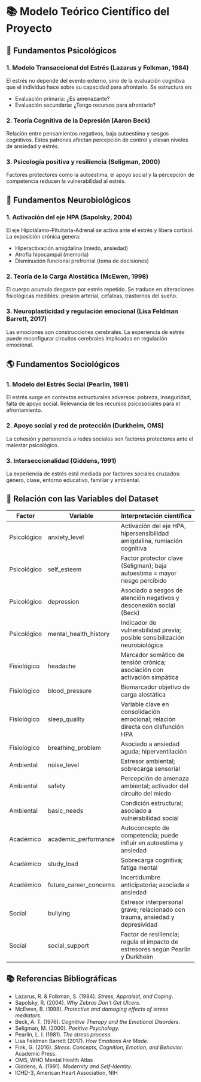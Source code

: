 # 📚 Modelo Teórico Científico del Proyecto

## 🧬 Fundamentos Psicológicos

### 1. Modelo Transaccional del Estrés (Lazarus y Folkman, 1984)
El estrés no depende del evento externo, sino de la evaluación cognitiva que el individuo hace sobre su capacidad para afrontarlo. Se estructura en:
- Evaluación primaria: ¿Es amenazante?
- Evaluación secundaria: ¿Tengo recursos para afrontarlo?

### 2. Teoría Cognitiva de la Depresión (Aaron Beck)
Relación entre pensamientos negativos, baja autoestima y sesgos cognitivos. Estos patrones afectan percepción de control y elevan niveles de ansiedad y estrés.

### 3. Psicología positiva y resiliencia (Seligman, 2000)
Factores protectores como la autoestima, el apoyo social y la percepción de competencia reducen la vulnerabilidad al estrés.


## 🧪 Fundamentos Neurobiológicos

### 1. Activación del eje HPA (Sapolsky, 2004)
El eje Hipotálamo-Pituitaria-Adrenal se activa ante el estrés y libera cortisol. La exposición crónica genera:
- Hiperactivación amigdalina (miedo, ansiedad)
- Atrofia hipocampal (memoria)
- Disminución funcional prefrontal (toma de decisiones)

### 2. Teoría de la Carga Alostática (McEwen, 1998)
El cuerpo acumula desgaste por estrés repetido. Se traduce en alteraciones fisiológicas medibles: presión arterial, cefaleas, trastornos del sueño.

### 3. Neuroplasticidad y regulación emocional (Lisa Feldman Barrett, 2017)
Las emociones son construcciones cerebrales. La experiencia de estrés puede reconfigurar circuitos cerebrales implicados en regulación emocional.


## 🌎 Fundamentos Sociológicos

### 1. Modelo del Estrés Social (Pearlin, 1981)
El estrés surge en contextos estructurales adversos: pobreza, inseguridad, falta de apoyo social. Relevancia de los recursos psicosociales para el afrontamiento.

### 2. Apoyo social y red de protección (Durkheim, OMS)
La cohesión y pertenencia a redes sociales son factores protectores ante el malestar psicológico.

### 3. Interseccionalidad (Giddens, 1991)
La experiencia de estrés está mediada por factores sociales cruzados: género, clase, entorno educativo, familiar y ambiental.


## 🔢 Relación con las Variables del Dataset

| Factor        | Variable                      | Interpretación científica                                                                 |
|---------------|-------------------------------|---------------------------------------------------------------------------------------------|
| Psicológico     | anxiety_level                 | Activación del eje HPA, hipersensibilidad amigdalina, rumiación cognitiva                   |
| Psicológico     | self_esteem                   | Factor protector clave (Seligman); baja autoestima = mayor riesgo percibido                 |
| Psicológico     | depression                    | Asociado a sesgos de atención negativos y desconexión social (Beck)                         |
| Psicológico     | mental_health_history         | Indicador de vulnerabilidad previa; posible sensibilización neurobiológica                   |
| Fisiológico     | headache                      | Marcador somático de tensión crónica; asociación con activación simpática                   |
| Fisiológico     | blood_pressure                | Biomarcador objetivo de carga alostática                                                    |
| Fisiológico     | sleep_quality                 | Variable clave en consolidación emocional; relación directa con disfunción HPA              |
| Fisiológico     | breathing_problem             | Asociado a ansiedad aguda; hiperventilación                                                 |
| Ambiental     | noise_level                   | Estresor ambiental; sobrecarga sensorial                                                    |
| Ambiental     | safety                        | Percepción de amenaza ambiental; activador del circuito del miedo                           |
| Ambiental     | basic_needs                   | Condición estructural; asociado a vulnerabilidad social                                     |
| Académico      | academic_performance          | Autoconcepto de competencia; puede influir en autoestima y ansiedad                         |
| Académico      | study_load                   | Sobrecarga cognitiva; fatiga mental                                                         |
| Académico      | future_career_concerns        | Incertidumbre anticipatoria; asociada a ansiedad                                            |
| Social        | bullying                      | Estresor interpersonal grave; relacionado con trauma, ansiedad y depresividad              |
| Social        | social_support                | Factor de resiliencia; regula el impacto de estresores según Pearlin y Durkheim            |


## 📚 Referencias Bibliográficas

- Lazarus, R. & Folkman, S. (1984). *Stress, Appraisal, and Coping*.
- Sapolsky, R. (2004). *Why Zebras Don't Get Ulcers*.
- McEwen, B. (1998). *Protective and damaging effects of stress mediators*.
- Beck, A. T. (1976). *Cognitive Therapy and the Emotional Disorders*.
- Seligman, M. (2000). *Positive Psychology*.
- Pearlin, L. I. (1981). *The stress process*.
- Lisa Feldman Barrett (2017). *How Emotions Are Made*.
- Fink, G. (2016). *Stress: Concepts, Cognition, Emotion, and Behavior*. Academic Press.
- OMS, WHO Mental Health Atlas
- Giddens, A. (1991). *Modernity and Self-Identity*.
- ICHD-3, American Heart Association, NIH

